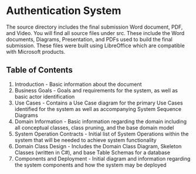 # Authentication System
The source directory includes the final submission Word document, PDF, and Video. You will find all source files under src.  These include the Word documents, Diagrams, Presentation, and PDFs used to build the final submission.  These files were built using LibreOffice which are compatible with Microsoft products.

## Table of Contents
1. Introduction - Basic information about the document
2. Business Goals - Goals and requirements for the system, as well as basic actor identification
3. Use Cases - Contains a Use Case diagram for the primary Use Cases identified for the system as well as accompanying System Sequence Diagrams
4. Domain Information - Basic information regarding the domain including all conceptual classes, class pruning, and the base domain model
5. System Operation Contracts - Initial list of System Operations within the system that will be needed to achieve system functionality
6. Domain Class Design - Includes the Domain Class Diagram, Skeleton Classes (written in C#), and base Table Schemas for a database
7. Components and Deployment - Initial diagram and information regarding the system components and how the system may be deployed
